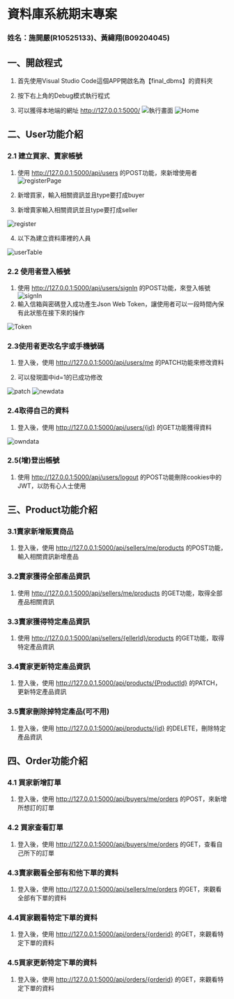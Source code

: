 # 資料庫系統期末專案
### 姓名：施開嚴(R10525133)、黃緯翔(B09204045)


## 一、開啟程式
1. 首先使用Visual Studio Code這個APP開啟名為【final_dbms】的資料夾
   

2. 按下右上角的Debug模式執行程式
   
3. 可以獲得本地端的網址 http://127.0.0.1:5000/
![執行畫面](/image/1.JPG)
![Home](/image/2.JPG)


## 二、User功能介紹

### 2.1 建立買家、賣家帳號
1. 使用 http://127.0.0.1:5000/api/users 的POST功能，來新增使用者
![registerPage](/image/3.JPG)
   
2. 新增買家，輸入相關資訊並且type要打成buyer
3. 新增賣家輸入相關資訊並且type要打成seller

![register](/image/register.JPG)

4. 以下為建立資料庫裡的人員


![userTable](/image/userTable.JPG)  

### 2.2 使用者登入帳號
1. 使用 http://127.0.0.1:5000/api/users/signIn 的POST功能，來登入帳號
![signIn](/image/signIn.JPG)   
2. 輸入信箱與密碼登入成功產生Json Web Token，讓使用者可以一段時間內保有此狀態在接下來的操作
   
![Token](/image/token.JPG)   

### 2.3使用者更改名字或手機號碼
1. 登入後，使用 http://127.0.0.1:5000/api/users/me 的PATCH功能來修改資料
   
2. 可以發現圖中id=1的已成功修改  
   
![patch](/image/patch.JPG)  ![newdata](/image/newdata.JPG)  
   

### 2.4取得自己的資料
   1. 登入後，使用 http://127.0.0.1:5000/api/users/{id} 的GET功能獲得資料

![owndata](/image/userinformation.JPG) 

### 2.5(增)登出帳號
   1. 使用 http://127.0.0.1:5000/api/users/logout 的POST功能刪除cookies中的JWT，以防有心人士使用
      
      

## 三、Product功能介紹

### 3.1賣家新增販賣商品
   1. 登入後，使用 http://127.0.0.1:5000/api/sellers/me/products 的POST功能，輸入相關資訊新增產品
   

### 3.2賣家獲得全部產品資訊
   1. 使用 http://127.0.0.1:5000/api/sellers/me/products 的GET功能，取得全部產品相關資訊
   

### 3.3賣家獲得特定產品資訊
   1. 使用 http://127.0.0.1:5000/api/sellers/{ellerId}/products 的GET功能，取得特定產品資訊
    

### 3.4賣家更新特定產品資訊
   1. 登入後，使用 http://127.0.0.1.5000/api/products/{ProductId} 的PATCH，更新特定產品資訊
   
   

### 3.5賣家刪除掉特定產品(可不用)
   1. 登入後，使用 http://127.0.0.1:5000/api/products/{id} 的DELETE，刪除特定產品資訊
   
     

## 四、Order功能介紹

### 4.1 買家新增訂單
   1. 登入後，使用 http://127.0.0.1:5000/api/buyers/me/orders 的POST，來新增所想訂的訂單
 
 
### 4.2 買家查看訂單
   1. 登入後，使用 http://127.0.0.1:5000/api/buyers/me/orders 的GET，查看自己所下的訂單   
   

### 4.3賣家觀看全部有和他下單的資料
   1. 登入後，使用 http://127.0.0.1:5000/api/sellers/me/orders 的GET，來觀看全部有下單的資料
   

### 4.4買家觀看特定下單的資料
1. 登入後，使用 http://127.0.0.1:5000/api/orders/{orderid} 的GET，來觀看特定下單的資料
   
### 4.5買家更新特定下單的資料
1. 登入後，使用 http://127.0.0.1:5000/api/orders/{orderid} 的GET，來觀看特定下單的資料
